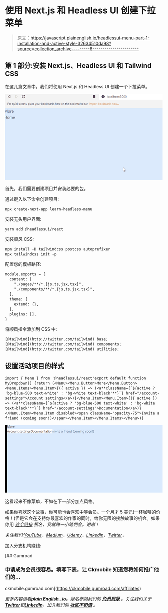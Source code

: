 # 使用 Next.js 和 Headless UI 创建下拉菜单

> 原文：<https://javascript.plainenglish.io/headlessui-menu-part-1-installation-and-active-style-32634510da98?source=collection_archive---------6----------------------->

## 第 1 部分:安装 Next.js、Headless UI 和 Tailwind CSS

在这几篇文章中，我们将使用 Next.js 和 Headless UI 创建一个下拉菜单。

![](img/33f02ee68021aa13fddae31ab8799373.png)

首先，我们需要创建项目并安装必要的包。

通过键入以下命令创建项目:

```
npx create-next-app learn-headless-menu
```

安装无头用户界面:

```
yarn add @headlessui/react
```

安装顺风 CSS:

```
npm install -D tailwindcss postcss autoprefixer
npx tailwindcss init -p
```

配置您的模板路径:

```
module.exports = {
  content: [
    "./pages/**/*.{js,ts,jsx,tsx}",
    "./components/**/*.{js,ts,jsx,tsx}",
  ],
  theme: {
    extend: {},
  },
  plugins: [],
}
```

将顺风指令添加到 CSS 中:

```
[@tailwind](http://twitter.com/tailwind) base;
[@tailwind](http://twitter.com/tailwind) components;
[@tailwind](http://twitter.com/tailwind) utilities;
```

## 设置活动项目的样式

```
import { Menu } from '@headlessui/react'export default function MyDropdown() {return (<Menu><Menu.Button>More</Menu.Button><Menu.Items><Menu.Item>{({ active }) => (<a**className={`${active ? 'bg-blue-500 text-white' : 'bg-white text-black'**}`} href="/account-settings">Account settings</a>)}</Menu.Item><Menu.Item>{({ active }) => (<a**className={`${active ? 'bg-blue-500 text-white' : 'bg-white text-black'**}`} href="/account-settings">Documentation</a>)}</Menu.Item><Menu.Item disabled><span className="opacity-75">Invite a friend (coming soon!)</span></Menu.Item></Menu.Items></Menu>)}
```

![](img/d9bbad1c3e549818379aefa763ccdaeb.png)

这看起来不像菜单，不如在下一部分加点风格。

如果你喜欢这个故事，你可能也会喜欢中等会员。一个月才 5 美元(一杯咖啡的价格！)但是它会在支持你最喜欢的作家的同时，给你无限的接触故事的机会。如果你用 [*这个链接*](https://ckmobile.medium.com/membership) *报名，我就赚一小笔佣金。谢谢！*

*关注我们:*[*YouTube*](https://www.youtube.com/channel/UCu4-4FnutvSHVo9WHvq80Ww?sub_confirmation=1)*，*[*Medium*](https://ckmobile.medium.com/)*，*[*Udemy*](https://www.udemy.com/user/cyruschan2/)*，*[*Linkedin*](https://www.linkedin.com/company/ckmobi/)*，*[*Twitter*](https://twitter.com/ckmobilejavasc1)*，*

加入分支机构赚钱:

[](https://ckmobile.gumroad.com/affiliates) [## Gumroad

### 申请成为会员很容易。填写下表，让 Ckmobile 知道您将如何推广他们的…

ckmobile.gumroad.com](https://ckmobile.gumroad.com/affiliates) 

*更多内容请看*[***plain English . io***](https://plainenglish.io/)*。报名参加我们的* [***免费周报***](http://newsletter.plainenglish.io/) *。关注我们关于*[***Twitter***](https://twitter.com/inPlainEngHQ)*和*[***LinkedIn***](https://www.linkedin.com/company/inplainenglish/)*。加入我们的* [***社区不和谐***](https://discord.gg/GtDtUAvyhW) *。*
